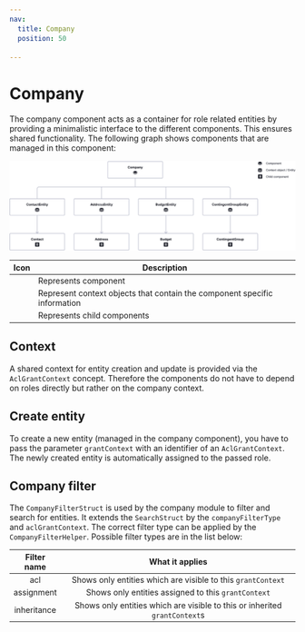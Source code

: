 ```yaml
---
nav:
  title: Company
  position: 50

---
```


# Company

The company component acts as a container for role related entities by providing a minimalistic interface to the different components. This ensures shared functionality. The following graph shows components that are managed in this component:

![image](../../../../../assets/b2bSuite-storefront-companyComponents.svg)

| Icon                                      |Description|
|---------------------------------------------|------------|
| <SwagIcon icon="layer-group" type="solid" /> | Represents component |
| <SwagIcon icon="database" type="solid" /> | Represent context objects that contain the component specific information |
| <SwagIcon icon="bars-square" type="solid" /> | Represents child components |


## Context

A shared context for entity creation and update is provided via the `AclGrantContext` concept. Therefore the components do not have to depend on roles directly but rather on the company context.

## Create entity

To create a new entity (managed in the company component), you have to pass the parameter `grantContext` with an identifier of an `AclGrantContext`. The newly created entity is automatically assigned to the passed role.

## Company filter

The `CompanyFilterStruct` is used by the company module to filter and search for entities. It extends the `SearchStruct` by the `companyFilterType` and `aclGrantContext`. The correct filter type can be applied by the `CompanyFilterHelper`. Possible filter types are in the list below:

| Filter name   |                        What it applies                         |
|:---------------:|:--------------------------------------------------------------:|
| acl           |  Shows only entities which are visible to this `grantContext`  |
| assignment    |      Shows only entities assigned to this `grantContext`       |
| inheritance   | Shows only entities which are visible to this or inherited `grantContext`s                          |
